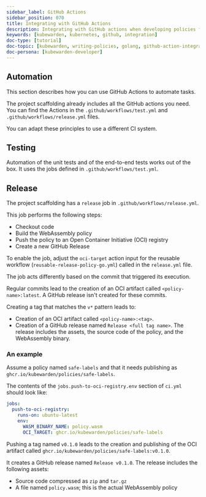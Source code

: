 ```yaml
---
sidebar_label: GitHub Actions
sidebar_position: 070
title: Integrating with GitHub Actions
description: Integrating with GitHub actions when developing policies for Kubewarden in Go.
keywords: [kubewarden, kubernetes, github, integration]
doc-type: [tutorial]
doc-topic: [kubewarden, writing-policies, golang, github-action-integration]
doc-persona: [kubewarden-developer]
---
```


<head>
  <link rel="canonical" href="https://docs.kubewarden.io/writing-policies/go/automate"/>
</head>

## Automation

This section describes how you can use GitHub Actions to automate tasks.

The project scaffolding already includes all the GitHub actions you need.
You can find the Actions in the `.github/workflows/test.yml` and `.github/workflows/release.yml` files.

You can adapt these principles to use a different CI system.

## Testing

Automation of the unit tests and of the end-to-end tests works out of the box.
It uses the jobs defined in `.github/workflows/test.yml`.

## Release

The project scaffolding has a `release` job in `.github/workflows/release.yml`.

This job performs the following steps:

- Checkout code
- Build the WebAssembly policy
- Push the policy to an Open Container Initiative (OCI) registry
- Create a new GitHub Release

To enable the job, adjust the `oci-target` action input for the reusable workflow (`reusable-release-policy-go.yml`) called in the `release.yml` file.

The job acts differently based on the commit that triggered its execution.

Regular commits lead to the creation of an OCI artifact called `<policy-name>:latest`.
A GitHub release isn't created for these commits.

Creating a tag that matches the `v*` pattern leads to:

- Creation of an OCI artifact called `<policy-name>:<tag>`.
- Creation of a GitHub release named `Release <full tag name>`.
The release includes the assets, the source code of the policy, and the WebAssembly binary.

### An example

Assume a policy named `safe-labels` and that it needs
publishing as `ghcr.io/kubewarden/policies/safe-labels`.

The contents of the `jobs.push-to-oci-registry.env` section of `ci.yml` should
look like:

```yaml
jobs:
  push-to-oci-registry:
    runs-on: ubuntu-latest
    env:
      WASM_BINARY_NAME: policy.wasm
      OCI_TARGET: ghcr.io/kubewarden/policies/safe-labels
```

Pushing a tag named `v0.1.0` leads to the creation and publishing of the
OCI artifact called `ghcr.io/kubewarden/policies/safe-labels:v0.1.0`.

It creates a GitHub release named `Release v0.1.0`.
The release includes the following assets:

- Source code compressed as `zip` and `tar.gz`
- A file named `policy.wasm`; this is the actual WebAssembly policy
